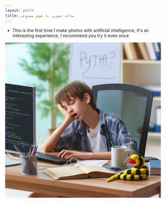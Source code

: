 ```yaml
---
layout: posts
title: ساخت تصویر با هوش مصنوعی 
---
```


- This is the first time I make photos with artificial intelligence, it's an interesting experience, I recommend you try it even once

<img src="/assets/images/1234.jpg" alt="">
